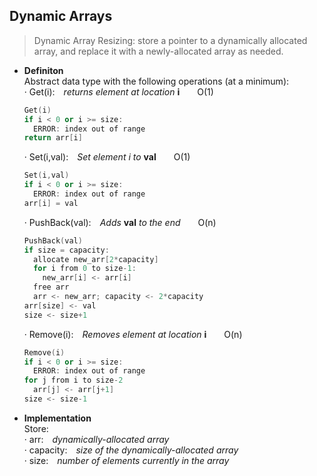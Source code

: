 ## Dynamic Arrays
> Dynamic Array Resizing: store a pointer to a dynamically allocated array, and replace it with a newly-allocated array as needed.

* **Definiton**    
  Abstract data type with the following operations (at a minimum):  
  · Get(i):&emsp;_returns element at location_ **i**&emsp;&emsp;O(1)    
  ```C++
  Get(i)
  if i < 0 or i >= size:
    ERROR: index out of range
  return arr[i]
  ```
  · Set(i,val):&emsp;_Set element i to_ **val**&emsp;&emsp;O(1)   
  ```C++
  Set(i,val)
  if i < 0 or i >= size:
    ERROR: index out of range
  arr[i] = val
  ```
  · PushBack(val):&emsp;_Adds_ **val** _to the end_&emsp;&emsp;O(n)    
  ```C++
  PushBack(val)
  if size = capacity:
    allocate new_arr[2*capacity]
    for i from 0 to size-1:
      new_arr[i] <- arr[i]
    free arr
    arr <- new_arr; capacity <- 2*capacity
  arr[size] <- val
  size <- size+1
  ```
  · Remove(i):&emsp;_Removes element at location_ **i**&emsp;&emsp;O(n)   
  ```C++
  Remove(i)
  if i < 0 or i >= size:
    ERROR: index out of range
  for j from i to size-2
    arr[j] <- arr[j+1]
  size <- size-1
  ```

* **Implementation**    
  Store:    
  · arr:&emsp;_dynamically-allocated array_  
  · capacity:&emsp;_size of the dynamically-allocated array_   
  · size:&emsp;_number of elements currently in the array_   
  
